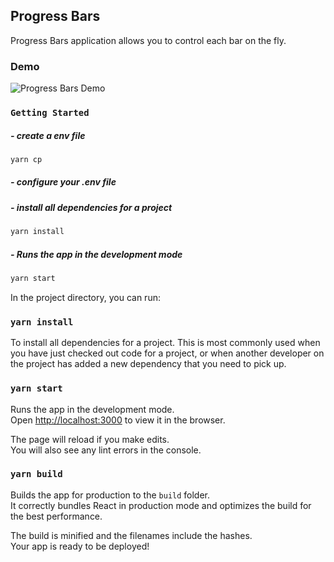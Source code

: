 ## Progress Bars

Progress Bars application allows you to control each bar on the fly.

### Demo
![Progress Bars Demo](demo/progress-bars-ui-demo.gif)


### `Getting Started`

##### - create a env file

```sh
yarn cp
```

##### - configure your .env file


##### - install all dependencies for a project

```sh
yarn install
```

##### - Runs the app in the development mode

```sh
yarn start
```


In the project directory, you can run:

### `yarn install`
To install all dependencies for a project. This is most commonly used when you have just checked out code for a project, or when another developer on the project has added a new dependency that you need to pick up.

### `yarn start`

Runs the app in the development mode.<br>
Open [http://localhost:3000](http://localhost:3000) to view it in the browser.

The page will reload if you make edits.<br>
You will also see any lint errors in the console.

### `yarn build`

Builds the app for production to the `build` folder.<br>
It correctly bundles React in production mode and optimizes the build for the best performance.

The build is minified and the filenames include the hashes.<br>
Your app is ready to be deployed!